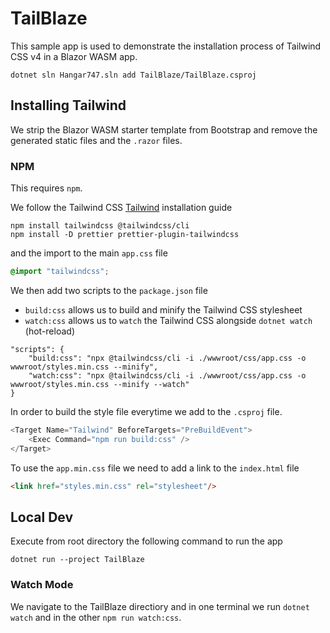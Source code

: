 # TailBlaze

This sample app is used to demonstrate the installation process of Tailwind CSS v4 in a Blazor WASM app.

```shell
dotnet sln Hangar747.sln add TailBlaze/TailBlaze.csproj
```

## Installing Tailwind

We strip the Blazor WASM starter template from Bootstrap and remove the generated static files and the `.razor` files.

### NPM

This requires `npm`.

We follow the Tailwind CSS [Tailwind](https://tailwindcss.com/docs/installation/tailwind-cli) installation guide

```shell
npm install tailwindcss @tailwindcss/cli
npm install -D prettier prettier-plugin-tailwindcss
```

and the import to the main `app.css` file

```css
@import "tailwindcss";
```

We then add two scripts to the `package.json` file

- `build:css` allows us to build and minify the Tailwind CSS stylesheet
- `watch:css` allows us to `watch` the Tailwind CSS alongside `dotnet watch` (hot-reload)

```shell
"scripts": {
    "build:css": "npx @tailwindcss/cli -i ./wwwroot/css/app.css -o wwwroot/styles.min.css --minify",
    "watch:css": "npx @tailwindcss/cli -i ./wwwroot/css/app.css -o wwwroot/styles.min.css --minify --watch"
}
```

In order to build the style file everytime we add to the `.csproj` file.

```cs
<Target Name="Tailwind" BeforeTargets="PreBuildEvent">
    <Exec Command="npm run build:css" />
</Target>
```

To use the `app.min.css` file we need to add a link to the `index.html` file

```html
<link href="styles.min.css" rel="stylesheet"/>
```

## Local Dev

Execute from root directory the following command to run the app

```shell
dotnet run --project TailBlaze
```

### Watch Mode

We navigate to the TailBlaze directiory and in one terminal we run `dotnet watch` and in the other `npm run watch:css`.
